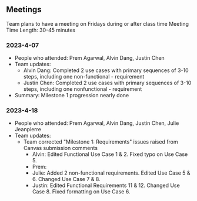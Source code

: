 
## Meetings
Team plans to have a meeting on Fridays during or after class time
Meeting Time Length: 30-45 minutes

### 2023-4-07
- People who attended: Prem Agarwal, Alvin Dang, Justin Chen
- Team updates:
	- Alvin Dang: Completed 2 use cases with primary sequences of 3-10 steps, including one non-functional 
	            - requirement
	- Justin Chen: Completed 2 use cases with primary sequences of 3-10 steps, including one nonfunctional
		    - requirement
- Summary: Milestone 1 progression nearly done

### 2023-4-18
- People who attended: Prem Agarwal, Alvin Dang, Justin Chen, Julie Jeanpierre
- Team updates:
	- Team corrected "Milestone 1: Requirements" issues raised from Canvas submission comments
		- Alvin: Edited Functional Use Case 1 & 2. Fixed typo on Use Case 5.
		- Prem: 
		- Julie: Added 2 non-functional requirements. Edited Use Case 5 & 6. Changed Use Case 7 & 8.
		- Justin: Edited Functional Requirements 11 & 12. Changed Use Case 8. Fixed formatting on Use Case 6.